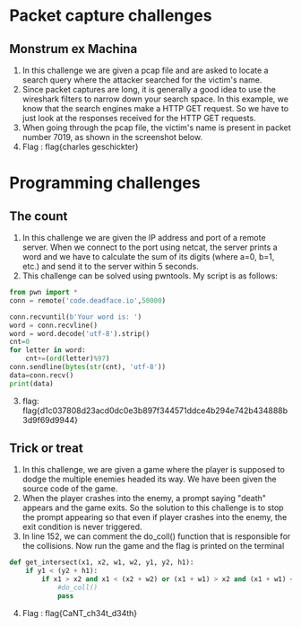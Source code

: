 # Packet capture challenges
## Monstrum ex Machina
1. In this challenge we are given a pcap file and are asked to locate a search query where the attacker searched for the victim's name.
2. Since packet captures are long, it is generally a good idea to use the wireshark filters to narrow down your search space. In this example, we know that the search engines make a HTTP GET request. So we have to just look at the responses received for the HTTP GET requests.
3. When going through the pcap file, the victim's name is present in packet number 7019, as shown in the screenshot below.
4. Flag : flag{charles geschickter}

# Programming challenges
## The count
1. In this challenge we are given the IP address and port of a remote server. When we connect to the port using netcat, the server prints a word and we have to calculate the sum of its digits (where a=0, b=1, etc.) and send it to the server within 5 seconds.
2. This challenge can be solved using pwntools. My script is as follows:
```python
from pwn import *
conn = remote('code.deadface.io',50000)

conn.recvuntil(b'Your word is: ')
word = conn.recvline()
word = word.decode('utf-8').strip()
cnt=0
for letter in word:
    cnt+=(ord(letter)%97)
conn.sendline(bytes(str(cnt), 'utf-8'))
data=conn.recv()
print(data)
```
3. flag: flag{d1c037808d23acd0dc0e3b897f344571ddce4b294e742b434888b3d9f69d9944}

## Trick or treat
1. In this challenge, we are given a game where the player is supposed to dodge the multiple enemies headed its way. We have been given the source code of the game.
2. When the player crashes into the enemy, a prompt saying "death" appears and the game exits. So the solution to this challenge is to stop the prompt appearing so that even if player crashes into the enemy, the exit condition is never triggered.
3. In line 152, we can comment the do\_coll() function that is responsible for the collisions. Now run the game and the flag is printed on the terminal
```python
def get_intersect(x1, x2, w1, w2, y1, y2, h1):
    if y1 < (y2 + h1):
        if x1 > x2 and x1 < (x2 + w2) or (x1 + w1) > x2 and (x1 + w1) < (x2 + w2):
            #do_coll()
            pass
```
4. Flag : flag{CaNT\_ch34t\_d34th}
